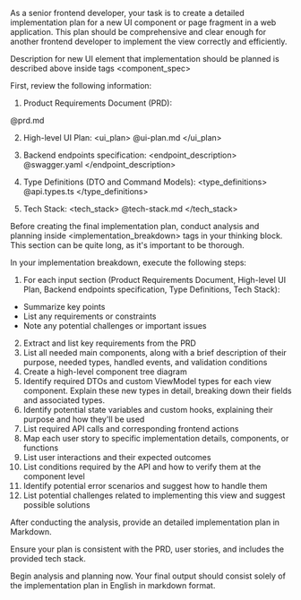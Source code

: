 As a senior frontend developer, your task is to create a detailed implementation plan for a new UI component or page fragment in a web application. This plan should be comprehensive and clear enough for another frontend developer to implement the view correctly and efficiently.

Description for new UI element that implementation should be planned is described above inside tags <component_spec>

First, review the following information:

1. Product Requirements Document (PRD):
<prd>
@prd.md
</prd>

2. High-level UI Plan:
<ui_plan>
@ui-plan.md
</ui_plan>

4. Backend endpoints specification:
<endpoint_description>
@swagger.yaml
</endpoint_description>

6. Type Definitions (DTO and Command Models):
<type_definitions>
@api.types.ts
</type_definitions>

7. Tech Stack:
<tech_stack>
@tech-stack.md
</tech_stack>

Before creating the final implementation plan, conduct analysis and planning inside <implementation_breakdown> tags in your thinking block. This section can be quite long, as it's important to be thorough.

In your implementation breakdown, execute the following steps:
1. For each input section (Product Requirements Document, High-level UI Plan, Backend endpoints specification, Type Definitions, Tech Stack):
  - Summarize key points
  - List any requirements or constraints
 - Note any potential challenges or important issues
2. Extract and list key requirements from the PRD
3. List all needed main components, along with a brief description of their purpose, needed types, handled events, and validation conditions
4. Create a high-level component tree diagram
5. Identify required DTOs and custom ViewModel types for each view component. Explain these new types in detail, breaking down their fields and associated types.
6. Identify potential state variables and custom hooks, explaining their purpose and how they'll be used
7. List required API calls and corresponding frontend actions
8. Map each user story to specific implementation details, components, or functions
9. List user interactions and their expected outcomes
10. List conditions required by the API and how to verify them at the component level
11. Identify potential error scenarios and suggest how to handle them
12. List potential challenges related to implementing this view and suggest possible solutions

After conducting the analysis, provide an detailed implementation plan in Markdown.

Ensure your plan is consistent with the PRD, user stories, and includes the provided tech stack.

Begin analysis and planning now. Your final output should consist solely of the implementation plan in English in markdown format.